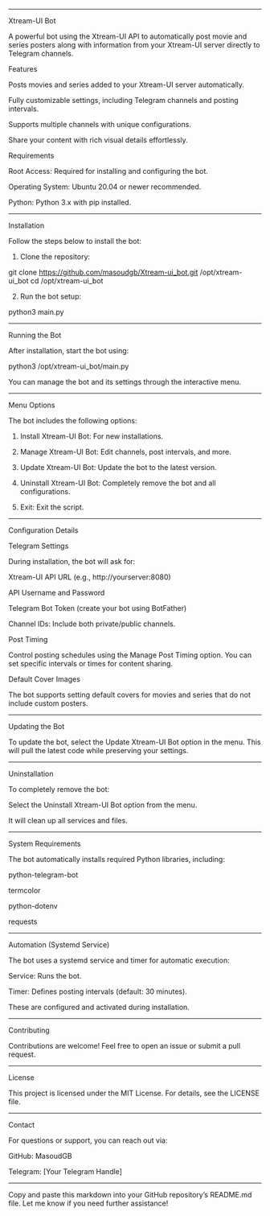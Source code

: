 
---

Xtream-UI Bot

A powerful bot using the Xtream-UI API to automatically post movie and series posters along with information from your Xtream-UI server directly to Telegram channels.

Features

Posts movies and series added to your Xtream-UI server automatically.

Fully customizable settings, including Telegram channels and posting intervals.

Supports multiple channels with unique configurations.

Share your content with rich visual details effortlessly.


Requirements

Root Access: Required for installing and configuring the bot.

Operating System: Ubuntu 20.04 or newer recommended.

Python: Python 3.x with pip installed.



---

Installation

Follow the steps below to install the bot:

1. Clone the repository:

git clone https://github.com/masoudgb/Xtream-ui_bot.git /opt/xtream-ui_bot
cd /opt/xtream-ui_bot


2. Run the bot setup:

python3 main.py




---

Running the Bot

After installation, start the bot using:

python3 /opt/xtream-ui_bot/main.py

You can manage the bot and its settings through the interactive menu.


---

Menu Options

The bot includes the following options:

1. Install Xtream-UI Bot: For new installations.


2. Manage Xtream-UI Bot: Edit channels, post intervals, and more.


3. Update Xtream-UI Bot: Update the bot to the latest version.


4. Uninstall Xtream-UI Bot: Completely remove the bot and all configurations.


5. Exit: Exit the script.




---

Configuration Details

Telegram Settings

During installation, the bot will ask for:

Xtream-UI API URL (e.g., http://yourserver:8080)

API Username and Password

Telegram Bot Token (create your bot using BotFather)

Channel IDs: Include both private/public channels.


Post Timing

Control posting schedules using the Manage Post Timing option. You can set specific intervals or times for content sharing.

Default Cover Images

The bot supports setting default covers for movies and series that do not include custom posters.


---

Updating the Bot

To update the bot, select the Update Xtream-UI Bot option in the menu. This will pull the latest code while preserving your settings.


---

Uninstallation

To completely remove the bot:

Select the Uninstall Xtream-UI Bot option from the menu.

It will clean up all services and files.



---

System Requirements

The bot automatically installs required Python libraries, including:

python-telegram-bot

termcolor

python-dotenv

requests



---

Automation (Systemd Service)

The bot uses a systemd service and timer for automatic execution:

Service: Runs the bot.

Timer: Defines posting intervals (default: 30 minutes).


These are configured and activated during installation.


---

Contributing

Contributions are welcome! Feel free to open an issue or submit a pull request.


---

License

This project is licensed under the MIT License. For details, see the LICENSE file.


---

Contact

For questions or support, you can reach out via:

GitHub: MasoudGB

Telegram: [Your Telegram Handle]



---

Copy and paste this markdown into your GitHub repository’s README.md file. Let me know if you need further assistance!

